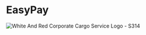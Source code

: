 # EasyPay
![White And Red Corporate Cargo Service Logo - S314](https://user-images.githubusercontent.com/66555692/231787703-89b9d40c-70a5-49c8-b8bb-9f583680d024.png)
